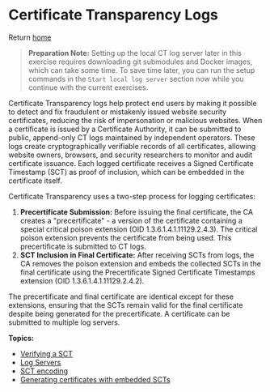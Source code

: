 # Certificate Transparency Logs

Return [home](../README.md)

> **Preparation Note:** Setting up the local CT log server later in this exercise requires downloading git submodules and Docker images, which can take some time. To save time later, you can run the setup commands in the `Start local log server` section now while you continue with the current exercises.

Certificate Transparency logs help protect end users by making it possible to detect and fix fraudulent or mistakenly issued website security certificates, reducing the risk of impersonation or malicious websites. When a certificate is issued by a Certificate Authority, it can be submitted to public, append-only CT logs maintained by independent operators. These logs create cryptographically verifiable records of all certificates, allowing website owners, browsers, and security researchers to monitor and audit certificate issuance. Each logged certificate receives a Signed Certificate Timestamp (SCT) as proof of inclusion, which can be embedded in the certificate itself.

Certificate Transparency uses a two-step process for logging certificates:
1. **Precertificate Submission:** Before issuing the final certificate, the CA creates a "precertificate" - a version of the certificate containing a special critical poison extension (OID 1.3.6.1.4.1.11129.2.4.3). The critical poison extension prevents the certificate from being used. This precertificate is submitted to CT logs.
2. **SCT Inclusion in Final Certificate:** After receiving SCTs from logs, the CA removes the poison extension and embeds the collected SCTs in the final certificate using the Precertificate Signed Certificate Timestamps extension (OID 1.3.6.1.4.1.11129.2.4.2).

The precertificate and final certificate are identical except for these extensions, ensuring that the SCTs remain valid for the final certificate despite being generated for the precertificate. A certificate can be submitted to multiple log servers.

**Topics:**
- [Verifying a SCT](./ct_verifying.md)
- [Log Servers](./ct_log_servers.md)
- [SCT encoding](./ct_encoding.md)
- [Generating certificates with embedded SCTs](./ct_certificates.md)
